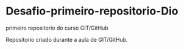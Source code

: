 # Desafio-primeiro-repositorio-Dio
primeiro repositorio do curso GIT/GitHub

Repositorio criado durante a aula de GIT/GitHub.


